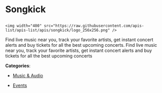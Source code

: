 # Songkick<p align="center">
    <img width="400" src="https://raw.githubusercontent.com/apis-list/apis-list/apis/songkick/logo_256x256.png" />
</p>

Find live music near you, track your favorite artists, get instant concert alerts and buy tickets for all the best upcoming concerts.  Find live music near you, track your favorite artists, get instant concert alerts and buy tickets for all the best upcoming concerts

**Categories**:

- [Music & Audio](https://github/apis-list/apis-list#music-and-audio)

- [Events](https://github/apis-list/apis-list#events)





